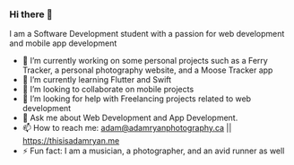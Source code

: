 ### Hi there 👋


I am a Software Development student with a passion for web development and mobile app development

- 🔭 I’m currently working on some personal projects such as a Ferry Tracker, a personal photography website, and a Moose Tracker app
- 🌱 I’m currently learning Flutter and Swift
- 👯 I’m looking to collaborate on mobile projects
- 🤔  I’m looking for help with Freelancing projects related to web development
- 💬 Ask me about Web Development and App Development.
- 📫 How to reach me: adam@adamryanphotography.ca || https://thisisadamryan.me
- ⚡ Fun fact: I am a musician, a photographer, and an avid runner as well


